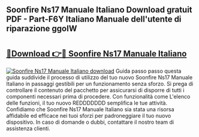 ## Soonfire Ns17 Manuale Italiano Download gratuit PDF - Part-F6Y Italiano Manuale dell'utente di riparazione ggoIW

# <h2><a href="http://dfftcy.blite.top/?on=Soonfire+Ns17+Manuale+Italiano">🔗Download 👉🔴 Soonfire Ns17 Manuale Italiano</a></h2>

[![Soonfire Ns17 Manuale Italiano download](https://i.imgur.com/lujVjoI.png)](http://dfftcy.blite.top/?on=Soonfire+Ns17+Manuale+Italiano)
Guida passo passo questa guida suddivide il processo di utilizzo del tuo nuovo Soonfire Ns17 Manuale Italiano in passaggi gestibili per un funzionamento senza sforzo. Si prega di controllare il contenuto del pacchetto per assicurarsi di disporre di tutti i componenti necessari prima di procedere. Con funzionalità come L'elenco delle funzioni, il tuo nuovo REDDDDDDD semplifica le tue attività. Confidiamo che Soonfire Ns17 Manuale Italiano sia stata una risorsa affidabile ed efficace nei tuoi sforzi per padroneggiare il tuo nuovo dispositivo. In caso di domande o dubbi, contattare il nostro team di assistenza clienti.
